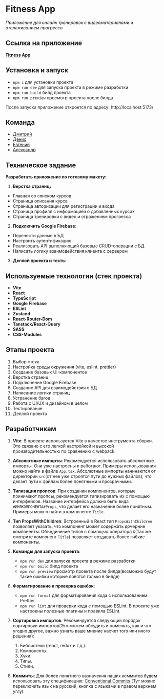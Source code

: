 # Fitness App

_Приложение для онлайн тренировок с видеоматериалами и отслеживанием прогресса_

## Ссылка на приложение

[**Fitness App**](https://fitness-app-nu-three.vercel.app/)

## Установка и запуск

- `npm i` для установки проекта
- `npm run dev` для запуска проекта в режиме разработки
- `npm run build` билд проекта
- `npm run preview` просмотр проекта после билда

После запуска приложение откроется по адресу: http://localhost:5173/

## Команда

- [Дмитрий](https://github.com/heropaster)
- [Денис](https://github.com/s4utner)
- [Евгений](https://github.com/Greblips)
- [Александр](https://github.com/Alex-Volo)

## Техническое задание

**Разработать приложение по готовому макету:**

1. **Верстка страниц:**

- Главная со списком курсов
- Страница описания курса
- Страница авторизации для регистрации и входа
- Страница профиля с информацией о добавленных курсах
- Страница тренировки с видео и отражением прогресса

2. **Подключить Google Firebase:**

- Перенести данные в БД
- Настроить аутентификацию
- Реализовать API выполняющий базовые CRUD-операции с БД
- Написать логику взаимодействия клиента с сервером

3. **Деплой проекта и тесты**

## Используемые технологии (стек проекта)

- **Vite**
- **React**
- **TypeScript**
- **Google Firebase**
- **ESLint**
- **Zustand**
- **React-Router-Dom**
- **Tanstack/React-Query**
- **SASS**
- **CSS-Modules**

## Этапы проекта

1. Выбор стека
2. Настройка среды окружения (vite, eslint, prettier)
3. Создание базовых UI-компонентов
4. Верстка страниц
5. Подключение Google Firebase
6. Создание API для взаимодействия с БД
7. Написание логики страниц
8. Устранение багов
9. Работа с UI/UX и дизайном в целом
10. Тестирование
11. Деплой проекта

## Разработчикам

1. **Vite**: В проекте используется Vite в качестве инструмента сборки. Это связано с его легкой настройкой и высокой
   производительностью по сравнению с webpack.

2. **Абсолютные импорты**: Рекомендуется использовать абсолютные импорты. Они уже настроены и работают. Примеры
   использования можно найти в файле `App.tsx`. Абсолютные импорты начинаются от директории `src`(от нее уже строятся
   пути до нужных
   файлов), что делает пути к
   файлам более понятными и прозрачными.

3. **Типизация пропсов**: При создании компонентов, которые принимают пропсы, рекомендуется типизировать их с помощью
   интерфейсов. Название интерфейса должно быть вида `#ИМЯКОМПОНЕНТА#Props`, что делает его назначение более понятным.
   Примеры можно найти в компоненте `Title`.

4. **Тип PropsWithChildren**: Встроенный в React тип `PropsWithChildren` позволяет указать, что компонент может
   содержать дочерние компоненты. Объединение типов с помощью оператора `&`(Так же смотрите компонент `Title`) позволяет
   создавать более гибкие компоненты.

5. **Команды для запуска проекта**:

   - `npm run dev` для запуска проекта в режиме разработки
   - `npm run build` билд проекта
   - `npm run preview` просмотр проекта после билда(возможно будут такие ошибки которые ловятся только в билде)

6. **Форматирование и проверка ошибок**:

   - `npm run format` для форматирования кода с использованием Prettier.
   - `npm run lint` для проверки кода с помощью ESLint. В проекте уже настроены полезные плагины и правила ESLint.

7. **Сортировка импортов**: Рекомендуется следующий порядок сортировки импортов(Это можем обсудить и поменять, как и что
   угодно другое, важно узнать ваше мнение насчет того или иного решения):

   1. Библиотеки (react, redux и т.д.).
   2. Компоненты.
   3. Хуки.
   4. Типы.
   5. Стили.

8. **Коммиты**: Для более понятного назначения наших коммитов будем использовать эту
   спецификацию: [Conventional Commits](https://www.conventionalcommits.org/en/v1.0.0/) (Тут можно переключить язык на
   русский, кнопка с языками в правом верхнем углу)

